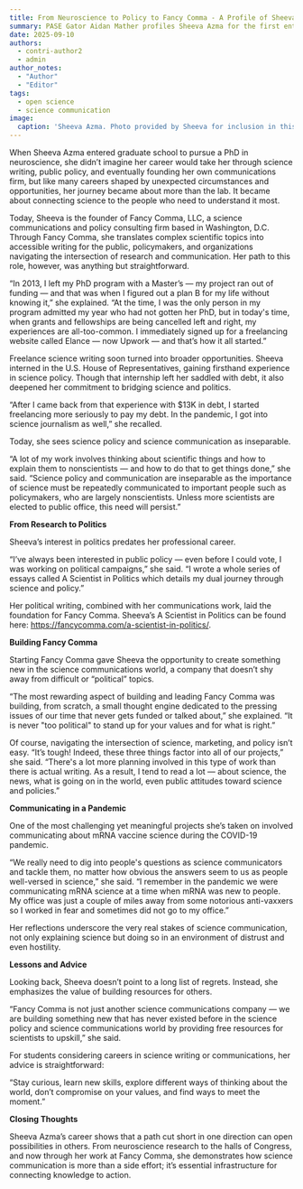 ```yaml
---
title: From Neuroscience to Policy to Fancy Comma - A Profile of Sheeva Azma
summary: PASE Gator Aidan Mather profiles Sheeva Azma for the first entry of our Past Speaker Series.
date: 2025-09-10
authors:
  - contri-author2
  - admin
author_notes:
  - "Author"
  - "Editor"
tags:
  - open science
  - science communication
image:
  caption: 'Sheeva Azma. Photo provided by Sheeva for inclusion in this blog post.'
---
```


When Sheeva Azma entered graduate school to pursue a PhD in neuroscience, she didn’t imagine her career would take her through science writing, public policy, and eventually founding her own communications firm, but like many careers shaped by unexpected circumstances and opportunities, her journey became about more than the lab. It became about connecting science to the people who need to understand it most.

Today, Sheeva is the founder of Fancy Comma, LLC, a science communications and policy consulting firm based in Washington, D.C. Through Fancy Comma, she translates complex scientific topics into accessible writing for the public, policymakers, and organizations navigating the intersection of research and communication. Her path to this role, however, was anything but straightforward.

“In 2013, I left my PhD program with a Master’s — my project ran out of funding — and that was when I figured out a plan B for my life without knowing it,” she explained. “At the time, I was the only person in my program admitted my year who had not gotten her PhD, but in today's time, when grants and fellowships are being cancelled left and right, my experiences are all-too-common. I immediately signed up for a freelancing website called Elance — now Upwork — and that’s how it all started.”

Freelance science writing soon turned into broader opportunities. Sheeva interned in the U.S. House of Representatives, gaining firsthand experience in science policy. Though that internship left her saddled with debt, it also deepened her commitment to bridging science and politics.

“After I came back from that experience with $13K in debt, I started freelancing more seriously to pay my debt. In the pandemic, I got into science journalism as well,” she recalled.

Today, she sees science policy and science communication as inseparable.

“A lot of my work involves thinking about scientific things and how to explain them to nonscientists — and how to do that to get things done,” she said. “Science policy and communication are inseparable as the importance of science must be repeatedly communicated to important people such as policymakers, who are largely nonscientists. Unless more scientists are elected to public office, this need will persist.”

**From Research to Politics**

Sheeva’s interest in politics predates her professional career.

“I’ve always been interested in public policy — even before I could vote, I was working on political campaigns,” she said. “I wrote a whole series of essays called A Scientist in Politics which details my dual journey through science and policy.”

Her political writing, combined with her communications work, laid the foundation for Fancy Comma. Sheeva’s A Scientist in Politics can be found here: https://fancycomma.com/a-scientist-in-politics/.

**Building Fancy Comma**

Starting Fancy Comma gave Sheeva the opportunity to create something new in the science communications world, a company that doesn’t shy away from difficult or “political” topics.

“The most rewarding aspect of building and leading Fancy Comma was building, from scratch, a small thought engine dedicated to the pressing issues of our time that never gets funded or talked about,” she explained. “It is never "too political" to stand up for your values and for what is right.”

Of course, navigating the intersection of science, marketing, and policy isn’t easy.
“It’s tough! Indeed, these three things factor into all of our projects,” she said. “There's a lot more planning involved in this type of work than there is actual writing. As a result, I tend to read a lot — about science, the news, what is going on in the world, even public attitudes toward science and policies.”

**Communicating in a Pandemic**

One of the most challenging yet meaningful projects she’s taken on involved communicating about mRNA vaccine science during the COVID-19 pandemic.

“We really need to dig into people's questions as science communicators and tackle them, no matter how obvious the answers seem to us as people well-versed in science,” she said. “I remember in the pandemic we were communicating mRNA science at a time when mRNA was new to people. My office was just a couple of miles away from some notorious anti-vaxxers so I worked in fear and sometimes did not go to my office.”

Her reflections underscore the very real stakes of science communication, not only explaining science but doing so in an environment of distrust and even hostility.

**Lessons and Advice**

Looking back, Sheeva doesn’t point to a long list of regrets. Instead, she emphasizes the value of building resources for others.

“Fancy Comma is not just another science communications company — we are building something new that has never existed before in the science policy and science communications world by providing free resources for scientists to upskill,” she said.

For students considering careers in science writing or communications, her advice is straightforward:

“Stay curious, learn new skills, explore different ways of thinking about the world, don’t compromise on your values, and find ways to meet the moment.”

**Closing Thoughts**

Sheeva Azma’s career shows that a path cut short in one direction can open possibilities in others. From neuroscience research to the halls of Congress, and now through her work at Fancy Comma, she demonstrates how science communication is more than a side effort; it’s essential infrastructure for connecting knowledge to action.
